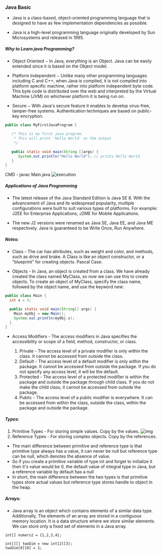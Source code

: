 ### Java Basic

* Java is a class-based, object-oriented programming language that is designed to have as few implementation dependencies as possible.

* Java is a high-level programming language originally developed by Sun Microsystems and released in 1995.

##### Why to Learn java Programming?

* Object Oriented − In Java, everything is an Object. Java can be easily extended since it is based on the Object model.

* Platform Independent − Unlike many other programming languages including C and C++, when Java is compiled, it is not compiled into platform specific machine, rather into platform independent byte code. This byte code is distributed over the web and interpreted by the Virtual Machine (JVM) on whichever platform it is being run on.

* Secure − With Java's secure feature it enables to develop virus-free, tamper-free systems. Authentication techniques are based on public-key encryption.

```java
public class MyFirstJavaProgram {

   /* This is my first java program.
    * This will print 'Hello World' as the output
    */

   public static void main(String []args) {
      System.out.println("Hello World"); // prints Hello World
   }
}
```
CMD - javac Main.java
![execution](https://i.imgur.com/mUOa3p7.png)

##### Applications of Java Programming

* The latest release of the Java Standard Edition is Java SE 8. With the advancement of Java and its widespread popularity, multiple configurations were built to suit various types of platforms. For example: J2EE for Enterprise Applications, J2ME for Mobile Applications.

* The new J2 versions were renamed as Java SE, Java EE, and Java ME respectively. Java is guaranteed to be Write Once, Run Anywhere.


##### Notes:

* Class - The car has attributes, such as weight and color, and methods, such as drive and brake. A Class is like an object constructor, or a "blueprint" for creating objects. Pascal Case.

* Objects - In Java, an object is created from a class. We have already created the class named MyClass, so now we can use this to create objects.
  To create an object of MyClass, specify the class name, followed by the object name, and use the keyword new:

```java
public class Main {
  int x = 5;

  public static void main(String[] args) {
    Main myObj = new Main();
    System.out.println(myObj.x);
  }
}
```

* Access Modifiers - The access modifiers in Java specifies the accessibility or scope of a field, method, constructor, or class.

    1. Private - The access level of a private modifier is only within the class. It cannot be accessed from outside the class.
    2. Default - The access level of a default modifier is only within the package. It cannot be accessed from outside the package. If you do not specify any access level, it will be the default.
    3. Protected - The access level of a protected modifier is within the package and outside the package through child class. If you do not make the child class, it cannot be accessed from outside the package.
    4. Public - The access level of a public modifier is everywhere. It can be accessed from within the class, outside the class, within the package and outside the package.

##### Types:

1. Primitive Types - For storing simple values. Copy by the values.
   ![img](https://i.imgur.com/DBYVRWN.png)
2. Reference Types - For storing complex objects. Copy by the references.

* The main difference between primitive and reference type is that primitive type always has a value, it can never be null but reference type can be null, which denotes the absence of value.
* So if you create a primitive variable of type int and forget to initialize it then it's value would be 0, the default value of integral type in Java, but a reference variable by default has a null
* In short, the main difference between the two types is that primitive types store actual values but reference type stores handle to object in the heap.

##### Arrays:

* Java array is an object which contains elements of a similar data type. Additionally, The elements of an array are stored in a contiguous memory location. It is a data structure where we store similar elements. We can store only a fixed set of elements in a Java array.

```
int[] numers2 = {1,2,3,4};

int[][] twoDim = new int[2][3];
twoDim[0][0] = 1;
```